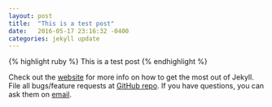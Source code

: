 ```yaml
---
layout: post
title:  "This is a test post"
date:   2016-05-17 23:16:32 -0400
categories: jekyll update
---
```


{% highlight ruby %}
This is a test post
{% endhighlight %}

Check out the [website][yogendrabs.github.io] for more info on how to get the most out of Jekyll. File all bugs/feature requests at [GitHub repo][yogendra-github-repo]. If you have questions, you can ask them on [email][email].

[yogendrabs.github.io]: http://yogendrabs.github.io
[yogendra-github-repo]:   http://github.com/yogendrabs/yogendrabs.github.io
[email]: https://yogendrabs.github.io
